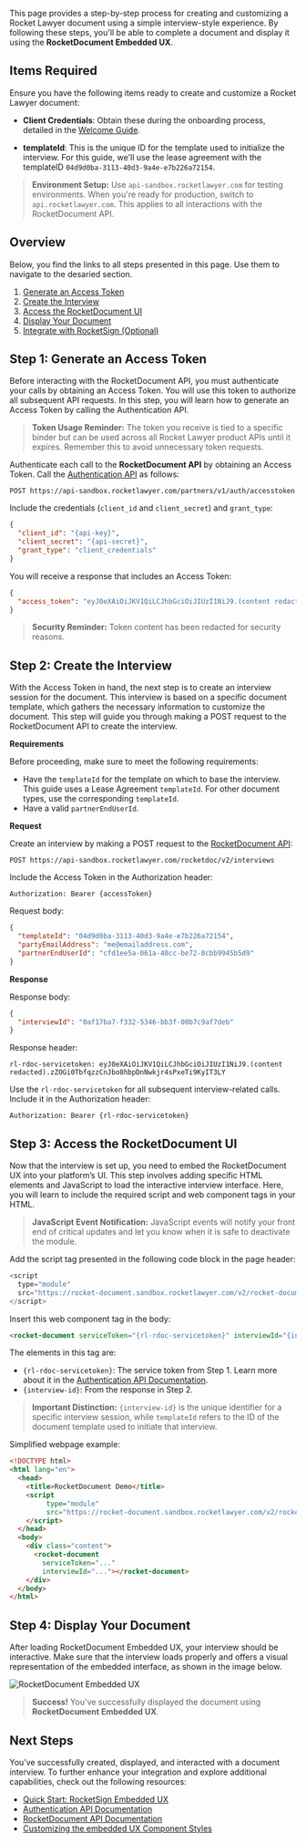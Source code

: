 This page provides a step-by-step process for creating and customizing a Rocket Lawyer document using a simple interview-style experience. By following these steps, you'll be able to complete a document and display it using the **RocketDocument Embedded UX**.

## Items Required

Ensure you have the following items ready to create and customize a Rocket Lawyer document:

- **Client Credentials**: Obtain these during the onboarding process, detailed in the [Welcome Guide](welcome-guide).

- **templateId**: This is the unique ID for the template used to initialize the interview. For this guide, we'll use the lease agreement with the templateID `04d9d0ba-3113-40d3-9a4e-e7b226a72154`.

> **Environment Setup:** Use `api-sandbox.rocketlawyer.com` for testing environments. When you're ready for production, switch to `api.rocketlawyer.com`. This applies to all interactions with the RocketDocument API.

## Overview

Below, you find the links to all steps presented in this page. Use them to navigate to the desaried section.

1. [Generate an Access Token](#step-1-generate-an-access-token)
2. [Create the Interview](#step-2-create-the-interview)
3. [Access the RocketDocument UI](#step-3-access-the-rocketdocument-ui)
4. [Display Your Document](#step-4-display-your-document)
5. [Integrate with RocketSign (Optional)](#step-5-optional-integrate-with-rocketsign)

## Step 1: Generate an Access Token

Before interacting with the RocketDocument API, you must authenticate your calls by obtaining an Access Token. You will use this token to authorize all subsequent API requests. In this step, you will learn how to generate an Access Token by calling the Authentication API.

> **Token Usage Reminder:** The token you receive is tied to a specific binder but can be used across all Rocket Lawyer product APIs until it expires. Remember this to avoid unnecessary token requests.

Authenticate each call to the **RocketDocument API** by obtaining an Access Token. Call the [Authentication API](/docs/partner-auth-service-product-sandbox/1/routes/accesstoken/post) as follows:

```http
POST https://api-sandbox.rocketlawyer.com/partners/v1/auth/accesstoken
```

Include the credentials (`client_id` and `client_secret`) and `grant_type`:

```json
{
  "client_id": "{api-key}",
  "client_secret": "{api-secret}",
  "grant_type": "client_credentials"
}
```

You will receive a response that includes an Access Token:

```json
{
  "access_token": "eyJ0eXAiOiJKV1QiLCJhbGciOiJIUzI1NiJ9.(content redacted).tBX73KTTjopBSRDL0cIBt3EK_DcA3Jc9KKonbpBn6HE"
}
```

> **Security Reminder:** Token content has been redacted for security reasons.

## Step 2: Create the Interview

With the Access Token in hand, the next step is to create an interview session for the document. This interview is based on a specific document template, which gathers the necessary information to customize the document. This step will guide you through making a POST request to the RocketDocument API to create the interview.

**Requirements**

Before proceeding, make sure to meet the following requirements:

- Have the `templateId` for the template on which to base the interview. This guide uses a Lease Agreement `templateId`. For other document types, use the corresponding `templateId`.
- Have a valid `partnerEndUserId`.

**Request**

Create an interview by making a POST request to the [RocketDocument API](/docs/rocketdoc-api-product-sandbox/1/routes/interviews/post):

```http
POST https://api-sandbox.rocketlawyer.com/rocketdoc/v2/interviews
```

Include the Access Token in the Authorization header:

```http
Authorization: Bearer {accessToken}
```

Request body:

```json
{
  "templateId": "04d9d0ba-3113-40d3-9a4e-e7b226a72154",
  "partyEmailAddress": "me@emailaddress.com",
  "partnerEndUserId": "cfd1ee5a-061a-40cc-be72-8cbb9945b5d9"
}
```

**Response**

Response body:

```json
{
  "interviewId": "0af17ba7-f332-5346-bb3f-00b7c9af7deb"
}
```

Response header:

```http
rl-rdoc-servicetoken: eyJ0eXAiOiJKV1QiLCJhbGciOiJIUzI1NiJ9.(content redacted).zZOGi0TbfqzzCnJbo8hbpDnNwkjr4sPxeTi9KyIT3LY
```

Use the `rl-rdoc-servicetoken` for all subsequent interview-related calls. Include it in the Authorization header:

```http
Authorization: Bearer {rl-rdoc-servicetoken}
```

## Step 3: Access the RocketDocument UI

Now that the interview is set up, you need to embed the RocketDocument UX into your platform’s UI. This step involves adding specific HTML elements and JavaScript to load the interactive interview interface. Here, you will learn to include the required script and web component tags in your HTML.

> **JavaScript Event Notification:** JavaScript events will notify your front end of critical updates and let you know when it is safe to deactivate the module.

Add the script tag presented in the following code block in the page header:

```javascript
<script
  type="module"
  src="https://rocket-document.sandbox.rocketlawyer.com/v2/rocket-document.esm.js">
</script>
```

Insert this web component tag in the body:

```html
<rocket-document serviceToken="{rl-rdoc-servicetoken}" interviewId="{interview-id}"></rocket-document>
```

The elements in this tag are:

- `{rl-rdoc-servicetoken}`: The service token from Step 1. Learn more about it in the [Authentication API Documentation](/docs/partner-auth-service-product-sandbox/1/overview).
- `{interview-id}`: From the response in Step 2.

> **Important Distinction:** `{interview-id}` is the unique identifier for a specific interview session, while `templateId` refers to the ID of the document template used to initiate that interview.

Simplified webpage example:

```html
<!DOCTYPE html>
<html lang="en">
  <head>
    <title>RocketDocument Demo</title>
    <script
         type="module"
         src="https://rocket-document.sandbox.rocketlawyer.com/v2/rocket-document.esm.js">
    </script>
  </head>
  <body>
    <div class="content">
      <rocket-document
        serviceToken="..."
        interviewId="..."></rocket-document>
    </div>
  </body>
</html>
```

## Step 4: Display Your Document

After loading RocketDocument Embedded UX, your interview should be interactive. Make sure that the interview loads properly and offers a visual representation of the embedded interface, as shown in the image below.

![RocketDocument Embedded UX](https://rl-cicdv2-apigee-public-prod.apigee.io/files/RocketDocument-Embedded-Mobile.png)

> **Success!** You've successfully displayed the document using **RocketDocument Embedded UX**.

## Next Steps

You’ve successfully created, displayed, and interacted with a document interview. To further enhance your integration and explore additional capabilities, check out the following resources:
- [Quick Start: RocketSign Embedded UX](rocketsign-embedded-ux)
- [Authentication API Documentation](/docs/partner-auth-service-product-sandbox/1/overview)
- [RocketDocument API Documentation](/docs/rocketdoc-api-product-sandbox/1/overview)
- [Customizing the embedded UX Component Styles](/pages/customizing-embedded-ux-styles.md)
